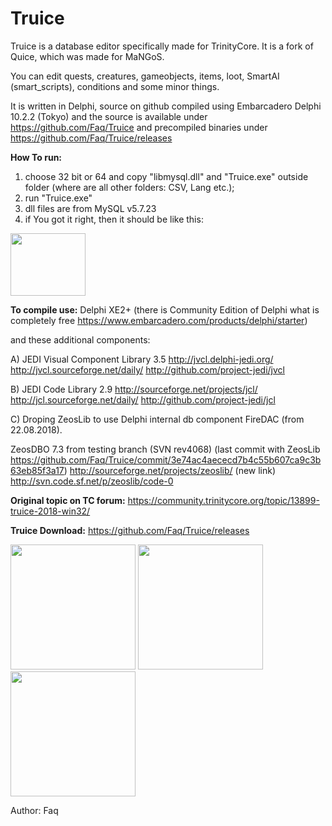 Truice
=============

Truice is a database editor specifically made for TrinityCore. It is a fork of Quice, which was made for MaNGoS.

You can edit quests, creatures, gameobjects, items, loot, SmartAI (smart_scripts), conditions and some minor things.

It is written in Delphi, source on github compiled using Embarcadero Delphi 10.2.2 (Tokyo) and the source is available under https://github.com/Faq/Truice
and precompiled binaries under https://github.com/Faq/Truice/releases

**How To run:**
1. choose 32 bit or 64 and copy "libmysql.dll" and "Truice.exe" outside folder (where are all other folders: CSV, Lang etc.);
2. run "Truice.exe"
3. dll files are from MySQL v5.7.23
4. if You got it right, then it should be like this:

<img src="images/torun.png" width="120" height="100">

**To compile use:** 
Delphi XE2+ (there is Community Edition of Delphi what is completely free https://www.embarcadero.com/products/delphi/starter)

and these additional components:

A) JEDI Visual Component Library 3.5
http://jvcl.delphi-jedi.org/
http://jvcl.sourceforge.net/daily/
http://github.com/project-jedi/jvcl

B) JEDI Code Library 2.9
http://sourceforge.net/projects/jcl/
http://jcl.sourceforge.net/daily/
http://github.com/project-jedi/jcl

C) Droping ZeosLib to use Delphi internal db component FireDAC (from 22.08.2018).

ZeosDBO 7.3 from testing branch (SVN rev4068) (last commit with ZeosLib https://github.com/Faq/Truice/commit/3e74ac4aececd7b4c55b607ca9c3b63eb85f3a17)
http://sourceforge.net/projects/zeoslib/ (new link)
http://svn.code.sf.net/p/zeoslib/code-0

**Original topic on TC forum:**
https://community.trinitycore.org/topic/13899-truice-2018-win32/

**Truice Download:**
https://github.com/Faq/Truice/releases

<img src="images/creaturetemplate.png" width="200" height="200">
<img src="images/quest.png" width="200" height="200">
<img src="images/smartai.png" width="200" height="200">

Author: Faq
